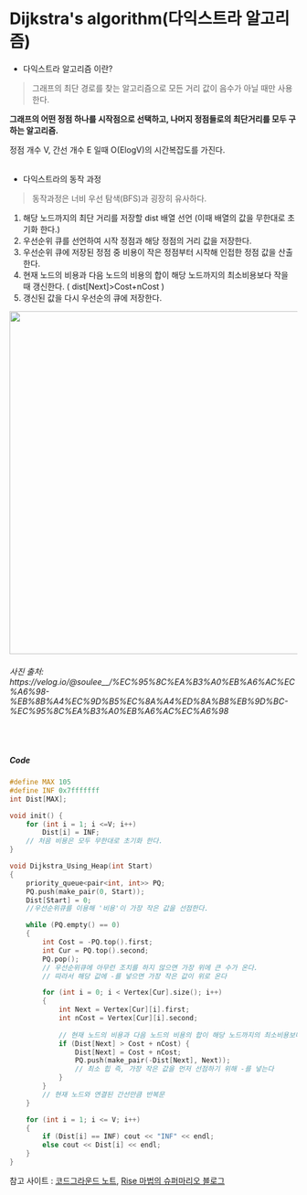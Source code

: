 Dijkstra's algorithm(다익스트라 알고리즘)
===========

- 다익스트라 알고리즘 이란?
> 그래프의 최단 경로를 찾는 알고리즘으로 모든 거리 값이 음수가 아닐 때만 사용한다.

**그래프의 어떤 정점 하나를 시작점으로 선택하고, 나머지 정점들로의 최단거리를 모두 구하는 알고리즘.**
<br>

정점 개수 V, 간선 개수 E 일때 O(ElogV)의 시간복잡도를 가진다.
<br>
<br>

- 다익스트라의 동작 과정

> 동작과정은 너비 우선 탐색(BFS)과 굉장히 유사하다.
1. 해당 노드까지의 최단 거리를 저장할 dist 배열 선언 (이때 배열의 값을 무한대로 초기화 한다.)
2. 우선순위 큐를 선언하여 시작 정점과 해당 정점의 거리 값을 저장한다.
3. 우선순위 큐에 저장된 정점 중 비용이 작은 정점부터 시작해 인접한 정점 값을 산출한다.
4. 현재 노드의 비용과 다음 노드의 비용의 합이 해당 노드까지의 최소비용보다 작을 때 갱신한다. ( dist[Next]>Cost+nCost )
5. 갱신된 값을 다시 우선순의 큐에 저장한다.

<img src="https://media.vlpt.us/images/soulee__/post/1d48ffec-5d29-4c4e-9d75-db5e3988d2a3/img.gif" width="600">
<h6>사진 출처: https://velog.io/@soulee__/%EC%95%8C%EA%B3%A0%EB%A6%AC%EC%A6%98-%EB%8B%A4%EC%9D%B5%EC%8A%A4%ED%8A%B8%EB%9D%BC-%EC%95%8C%EA%B3%A0%EB%A6%AC%EC%A6%98
</h6>
<br>

##### Code

```c++
#define MAX 105
#define INF 0x7fffffff
int Dist[MAX];

void init() {
    for (int i = 1; i <=V; i++)
        Dist[i] = INF;
    // 처음 비용은 모두 무한대로 초기화 한다.
}

void Dijkstra_Using_Heap(int Start)
{
    priority_queue<pair<int, int>> PQ;
    PQ.push(make_pair(0, Start));
    Dist[Start] = 0;
    //우선순위큐를 이용해 '비용'이 가장 작은 값을 선점한다.

    while (PQ.empty() == 0)
    {
        int Cost = -PQ.top().first;
        int Cur = PQ.top().second;
        PQ.pop();
        // 우선순위큐에 아무런 조치를 하지 않으면 가장 위에 큰 수가 온다.
        // 따라서 해당 값에 -를 넣으면 가장 작은 값이 위로 온다

        for (int i = 0; i < Vertex[Cur].size(); i++)
        {
            int Next = Vertex[Cur][i].first;
            int nCost = Vertex[Cur][i].second;
            
            // 현재 노드의 비용과 다음 노드의 비용의 합이 해당 노드까지의 최소비용보다 작을때 갱신
            if (Dist[Next] > Cost + nCost) { 
                Dist[Next] = Cost + nCost;
                PQ.push(make_pair(-Dist[Next], Next));
                // 최소 힙 즉, 가장 작은 값을 먼저 선점하기 위해 -를 넣는다
            }
        }
        // 현재 노드와 연결된 간선만큼 반복문
    }

    for (int i = 1; i <= V; i++)
    {
        if (Dist[i] == INF) cout << "INF" << endl;
        else cout << Dist[i] << endl;
    }
}
```
참고 사이트 : [코드그라운드 노트](https://www.codeground.org/common/popCodegroundNote), [Rise 마법의 슈퍼마리오 블로그](https://m.blog.naver.com/kks227/220796963742)
